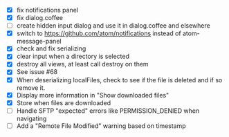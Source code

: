  - [x] fix notifications panel
 - [x] fix dialog.coffee
 - [ ] create hidden input dialog and use it in dialog.coffee and elsewhere
 - [x] switch to https://github.com/atom/notifications instead of atom-message-panel
 - [x] check and fix serializing
 - [x] clear input when a directory is selected
 - [x] destroy all views, at least call destroy on them
 - [x] See issue #68
 - [x] When deserializing localFiles, check to see if the file is deleted and if so remove it.
 - [x] Display more information in "Show downloaded files"
 - [x] Store when files are downloaded
 - [ ] Handle SFTP "expected" errors like PERMISSION_DENIED when navigating
 - [ ] Add a "Remote File Modified" warning based on timestamp
